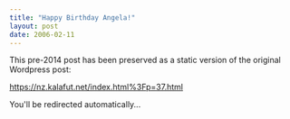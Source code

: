 ```yaml
---
title: "Happy Birthday Angela!"
layout: post
date: 2006-02-11
---
```


This pre-2014 post has been preserved as a static version of the original Wordpress post:

https://nz.kalafut.net/index.html%3Fp=37.html

You'll be redirected automatically...

<head>
  <meta http-equiv="refresh" content="5;url=https://nz.kalafut.net/index.html%3Fp=37.html">
</head>

